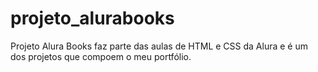# projeto_alurabooks
Projeto Alura Books faz parte das aulas de HTML e CSS da Alura e é um dos projetos que compoem o meu portfólio.
